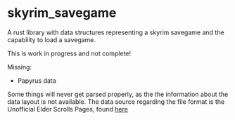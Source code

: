# skyrim_savegame
A rust library with data structures representing a skyrim savegame and the capability to load a savegame.

This is work in progress and not complete!

Missing:
* Papyrus data

Some things will never get parsed properly, as the the information about the data layout is not available.
The data source regarding the file format is the Unofficial Elder Scrolls Pages, found [here](https://en.uesp.net/wiki/Skyrim_Mod:Save_File_Format)
